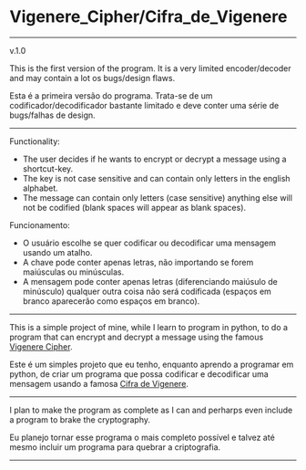 # Vigenere_Cipher/Cifra_de_Vigenere
------------------------------------------------------------------------------------------------------------------------------------------
v.1.0


This is the first version of the program. It is a very limited encoder/decoder and may contain a lot os bugs/design flaws.

Esta é a primeira versão do programa. Trata-se de um codificador/decodificador bastante limitado e deve conter uma série de bugs/falhas de design.

------------------------------------------------------------------------------------------------------------------------------------------

Functionality:

- The user decides if he wants to encrypt or decrypt a message using a shortcut-key.
- The key is not case sensitive and can contain only letters in the english alphabet.
- The message can contain only letters (case sensitive) anything else will not be codified (blank spaces will appear as blank spaces).

Funcionamento:

- O usuário escolhe se quer codificar ou decodificar uma mensagem usando um atalho.
- A chave pode conter apenas letras, não importando se forem maiúsculas ou minúsculas.
- A mensagem pode conter apenas letras (diferenciando maiúsulo de minúsculo) qualquer outra coisa não será codificada (espaços em branco aparecerão como espaços em branco).

------------------------------------------------------------------------------------------------------------------------------------------

This is a simple project of mine, while I learn to program in python, to do a program that can encrypt and decrypt a message using the famous [Vigenere Cipher](https://en.wikipedia.org/wiki/Vigen%C3%A8re_cipher).

Este é um simples projeto que eu tenho, enquanto aprendo a programar em python, de criar um programa que possa codificar e decodificar uma mensagem usando a famosa [Cifra de Vigenere](https://pt.wikipedia.org/wiki/Cifra_de_Vigen%C3%A8re).

------------------------------------------------------------------------------------------------------------------------------------------

I plan to make the program as complete as I can and perharps even include a program to brake the cryptography.

Eu planejo tornar esse programa o mais completo possível e talvez até mesmo incluir um programa para quebrar a criptografia.


------------------------------------------------------------------------------------------------------------------------------------------
